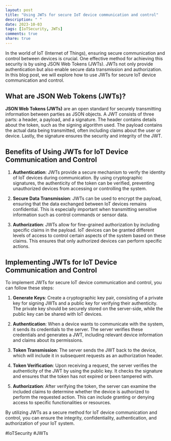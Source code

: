 ```yaml
---
layout: post
title: "Using JWTs for secure IoT device communication and control"
description: " "
date: 2023-10-03
tags: [IoTSecurity, JWTs]
comments: true
share: true
---
```


In the world of IoT (Internet of Things), ensuring secure communication and control between devices is crucial. One effective method for achieving this security is by using JSON Web Tokens (JWTs). JWTs not only provide authentication but also enable secure data transmission and authorization. In this blog post, we will explore how to use JWTs for secure IoT device communication and control.

## What are JSON Web Tokens (JWTs)?

**JSON Web Tokens (JWTs)** are an open standard for securely transmitting information between parties as JSON objects. A JWT consists of three parts: a header, a payload, and a signature. The header contains details about the token, such as the signing algorithm used. The payload contains the actual data being transmitted, often including claims about the user or device. Lastly, the signature ensures the security and integrity of the JWT.

## Benefits of Using JWTs for IoT Device Communication and Control

1. **Authentication**: JWTs provide a secure mechanism to verify the identity of IoT devices during communication. By using cryptographic signatures, the authenticity of the token can be verified, preventing unauthorized devices from accessing or controlling the system.

2. **Secure Data Transmission**: JWTs can be used to encrypt the payload, ensuring that the data exchanged between IoT devices remains confidential. This is especially important when transmitting sensitive information such as control commands or sensor data.

3. **Authorization**: JWTs allow for fine-grained authorization by including specific claims in the payload. IoT devices can be granted different levels of access to control certain aspects of the system based on these claims. This ensures that only authorized devices can perform specific actions.

## Implementing JWTs for IoT Device Communication and Control

To implement JWTs for secure IoT device communication and control, you can follow these steps:

1. **Generate Keys**: Create a cryptographic key pair, consisting of a private key for signing JWTs and a public key for verifying their authenticity. The private key should be securely stored on the server-side, while the public key can be shared with IoT devices.

2. **Authentication**: When a device wants to communicate with the system, it sends its credentials to the server. The server verifies these credentials and generates a JWT, including relevant device information and claims about its permissions.

3. **Token Transmission**: The server sends the JWT back to the device, which will include it in subsequent requests as an authorization header.

4. **Token Verification**: Upon receiving a request, the server verifies the authenticity of the JWT by using the public key. It checks the signature and ensures that the token has not expired or been tampered with.

5. **Authorization**: After verifying the token, the server can examine the included claims to determine whether the device is authorized to perform the requested action. This can include granting or denying access to specific functionalities or resources.

By utilizing JWTs as a secure method for IoT device communication and control, you can ensure the integrity, confidentiality, authentication, and authorization of your IoT system.

#IoTSecurity #JWTs